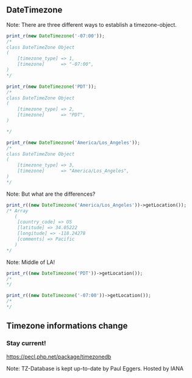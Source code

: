 ## DateTimezone

Note: There are three different ways to establish a timezone-object.



```php
print_r(new DateTimezone('-07:00'));
/*
class DateTimeZone Object
(
    [timezone_type] => 1,
    [timezone]      => "-07:00",
)
*/
```



```php
print_r(new DateTimezone('PDT'));
/*
class DateTimeZone Object
(
    [timezone_type] => 2,
    [timezone]      => "PDT",
)

*/
```



```php
print_r(new DateTimezone('America/Los_Angeles'));
/*
class DateTimeZone Object
(
    [timezone_type] => 3,
    [timezone]      => "America/Los_Angeles",
)
*/
```


Note: But what are the differences?



```php
print_r((new DateTimezone('America/Los_Angeles'))->getLocation());
/* Array
   (
    [country_code] => US
    [latitude] => 34.05222
    [longitude] => -118.24278
    [comments] => Pacific
   )
*/
```
Note: Middle of LA!



```php
print_r((new DateTimezone('PDT'))->getLocation());
/*
*/
```



```php
print_r((new DateTimezone('-07:00'))->getLocation());
/*
*/
```



## Timezone informations change

### Stay current!<!-- .element: class="fragment" -->

https://pecl.php.net/package/timezonedb<!-- .element: class="fragment" -->

Note: TZ-Database is kept up-to-date by Paul Eggers. Hosted by IANA